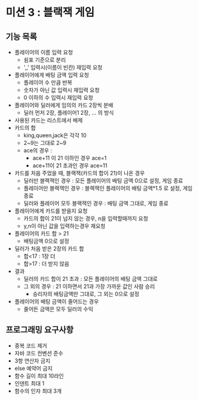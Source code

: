 # 미션 3 : 블랙잭 게임

## 기능 목록

- 플레이어의 이름 입력 요청
  - 쉼표 기준으로 분리
  - ',,' 입력시(이름이 빈칸) 재입력 요청
- 플레이어에게 배팅 금액 입력 요청
  - 플레이어 수 만큼 반복
  - 숫자가 아닌 값 입력시 재입력 요청
  - 0 이하의 수 입력시 재입력 요청
- 플레이어와 딜러에게 임의의 카드 2장씩 분배
  - 딜러 먼저 2장, 플레이어1 2장, ... 의 방식
- 사용된 카드는 리스트에서 배제
- 카드의 합
  - king,queen,jack은 각각 10
  - 2\~9는 그대로 2\~9
  - ace의 경우 :
    - ace+11 이 21 이하인 경우 ace=1
    - ace+11이 21 초과인 경우 ace=11
- 카드를 처음 주었을 때, 블랙잭(카드의 합이 21)이 나온 경우
  - 딜러만 블랙잭인 경우 : 모든 플레이어의 배팅 금액 0으로 설정, 게임 종료
  - 플레이어만 블랙잭인 경우 : 블랙잭인 플레이어의 배팅 금액*1.5 로 설정, 게임 종료
  - 딜러와 플레이어 모두 블랙잭인 경우 : 배팅 금액 그대로, 게임 종료
- 플레이어에게 카드를 받을지 요청
  - 카드의 합이 21이 넘지 않는 경우, n을 입력할때까지 요청
  - y,n이 아닌 값을 입력하는경우 재요청
- 플레이어의 카드 합 > 21
  - 배팅금액 0으로 설정
- 딜러가 처음 받은 2장의 카드 합
  - 합<17 : 1장 더
  - 합>17 : 더 받지 않음
- 결과
  - 딜러의 카드 합이 21 초과 : 모든 플레이어의 배팅 금액 그대로
  - 그 외의 경우 : 21 이하면서 21과 가장 가까운 값인 사람 승리
    - 승리자의 배팅금액만 그대로, 그 외는 0으로 설정
- 플레이어의 배팅 금액이 줄어드는 경우 
  - 줄어든 금액은 모두 딜러의 수익

## 프로그래밍 요구사항

- 중복 코드 제거
- 자바 코드 컨벤션 준수
- 3항 연산자 금지
- else 예약어 금지
- 함수 길이 최대 10라인
- 인덴트 최대 1
- 함수의 인자 최대 3개